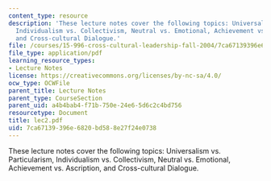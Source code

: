 ```yaml
---
content_type: resource
description: 'These lecture notes cover the following topics: Universalism vs. Particularism,
  Individualism vs. Collectivism, Neutral vs. Emotional, Achievement vs. Ascription,
  and Cross-cultural Dialogue.'
file: /courses/15-996-cross-cultural-leadership-fall-2004/7ca67139396e6820bd588e27f24e0738_lec2.pdf
file_type: application/pdf
learning_resource_types:
- Lecture Notes
license: https://creativecommons.org/licenses/by-nc-sa/4.0/
ocw_type: OCWFile
parent_title: Lecture Notes
parent_type: CourseSection
parent_uid: a4b4bab4-f71b-750e-24e6-5d6c2c4bd756
resourcetype: Document
title: lec2.pdf
uid: 7ca67139-396e-6820-bd58-8e27f24e0738
---
```

These lecture notes cover the following topics: Universalism vs. Particularism, Individualism vs. Collectivism, Neutral vs. Emotional, Achievement vs. Ascription, and Cross-cultural Dialogue.